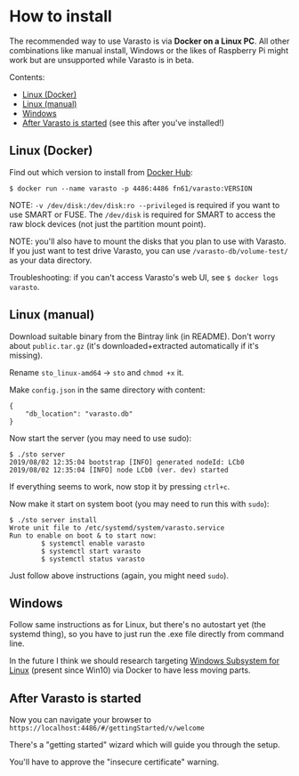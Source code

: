 How to install
==============

The recommended way to use Varasto is via **Docker on a Linux PC**. All other combinations
like manual install, Windows or the likes of Raspberry Pi might work but are unsupported
while Varasto is in beta.

Contents:

- [Linux (Docker)](#linux-docker)
- [Linux (manual)](#linux-manual)
- [Windows](#windows)
- [After Varasto is started](#after-varasto-is-started) (see this after you've installed!)


Linux (Docker)
--------------

Find out which version to install from [Docker Hub](https://hub.docker.com/r/fn61/varasto):

```
$ docker run --name varasto -p 4486:4486 fn61/varasto:VERSION
```

NOTE: `-v /dev/disk:/dev/disk:ro --privileged` is required if you want to use SMART or FUSE.
The `/dev/disk` is required for SMART to access the raw block devices (not just the partition
mount point).

NOTE: you'll also have to mount the disks that you plan to use with Varasto. If you just want
to test drive Varasto, you can use `/varasto-db/volume-test/` as your data directory.

Troubleshooting: if you can't access Varasto's web UI, see `$ docker logs varasto`.


Linux (manual)
--------------

Download suitable binary from the Bintray link (in README). Don't worry about `public.tar.gz`
(it's downloaded+extracted automatically if it's missing).

Rename `sto_linux-amd64` -> `sto` and `chmod +x` it.

Make `config.json` in the same directory with content:

```
{	
	"db_location": "varasto.db"
}
```

Now start the server (you may need to use sudo):

```
$ ./sto server
2019/08/02 12:35:04 bootstrap [INFO] generated nodeId: LCb0
2019/08/02 12:35:04 [INFO] node LCb0 (ver. dev) started
```

If everything seems to work, now stop it by pressing `ctrl+c`.

Now make it start on system boot (you may need to run this with `sudo`):

```
$ ./sto server install
Wrote unit file to /etc/systemd/system/varasto.service
Run to enable on boot & to start now:
        $ systemctl enable varasto
        $ systemctl start varasto
        $ systemctl status varasto
```

Just follow above instructions (again, you might need `sudo`).



Windows
-------

Follow same instructions as for Linux, but there's no autostart yet (the systemd thing),
so you have to just run the .exe file directly from command line.

In the future I think we should research targeting
[Windows Subsystem for Linux](https://en.wikipedia.org/wiki/Windows_Subsystem_for_Linux)
(present since Win10) via Docker to have less moving parts.


After Varasto is started
------------------------

Now you can navigate your browser to `https://localhost:4486/#/gettingStarted/v/welcome`

There's a "getting started" wizard which will guide you through the setup.

You'll have to approve the "insecure certificate" warning.

